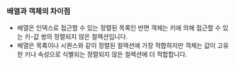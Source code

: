 ### 배열과 객체의 차이점

- 배열은 인덱스로 접근할 수 있는 정렬된 목록인 반면 객체는 키에 의해 접근할 수 있는 키-값 쌍의 정렬되지 않은 컬렉션입니다.
- 배열은 목록이나 시퀀스와 같이 정렬된 컬렉션에 가장 적합하지만 객체는 값이 고유한 키나 속성으로 식별되는 정렬되지 않은 컬렉션에 더 적합합니다.
